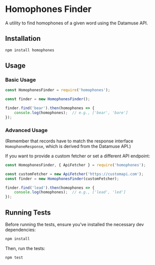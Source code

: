 # Homophones Finder

A utility to find homophones of a given word using the Datamuse API.

## Installation

```bash
npm install homophones
```

## Usage

### Basic Usage

```javascript
const HomophonesFinder = require('homophones');

const finder = new HomophonesFinder();

finder.find('bear').then(homophones => {
    console.log(homophones);  // e.g., ['bear', 'bare']
});
```

### Advanced Usage

(Remember that records have to match the response interface `HomophoneResponse`, which is derived from the Datamuse API.)

If you want to provide a custom fetcher or set a different API endpoint:

```javascript
const HomophonesFinder, { ApiFetcher } = require('homophones');

const customFetcher = new ApiFetcher('https://customapi.com');
const finder = new HomophonesFinder(customFetcher);

finder.find('lead').then(homophones => {
    console.log(homophones);  // e.g., ['lead', 'led']
});
```

## Running Tests

Before running the tests, ensure you've installed the necessary dev dependencies:

```bash
npm install
```

Then, run the tests:

```bash
npm test
```